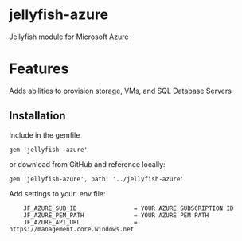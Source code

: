 # jellyfish-azure

Jellyfish module for Microsoft Azure

# Features
Adds abilities to provision storage, VMs, and SQL Database Servers

## Installation
Include in the gemfile
```
gem 'jellyfish--azure'
```
or download from GitHub and reference locally:
```
gem 'jellyfish-azure', path: '../jellyfish-azure'
```

Add settings to your .env file:
```
    JF_AZURE_SUB_ID                = YOUR AZURE SUBSCRIPTION ID
    JF_AZURE_PEM_PATH              = YOUR AZURE PEM PATH
    JF_AZURE_API_URL               = https://management.core.windows.net
```